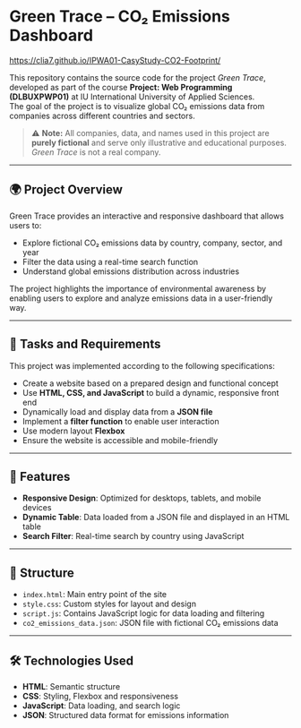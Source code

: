 # Green Trace – CO₂ Emissions Dashboard
https://clia7.github.io/IPWA01-CasyStudy-CO2-Footprint/

This repository contains the source code for the project *Green Trace*, developed as part of the course **Project: Web Programming (DLBUXPWP01)** at IU International University of Applied Sciences.  
The goal of the project is to visualize global CO₂ emissions data from companies across different countries and sectors.

> ⚠️ **Note:** All companies, data, and names used in this project are **purely fictional** and serve only illustrative and educational purposes. *Green Trace* is not a real company.

---

## 🌍 Project Overview

Green Trace provides an interactive and responsive dashboard that allows users to:

- Explore fictional CO₂ emissions data by country, company, sector, and year
- Filter the data using a real-time search function
- Understand global emissions distribution across industries

The project highlights the importance of environmental awareness by enabling users to explore and analyze emissions data in a user-friendly way.

---

## 📑 Tasks and Requirements

This project was implemented according to the following specifications:

- Create a website based on a prepared design and functional concept
- Use **HTML, CSS, and JavaScript** to build a dynamic, responsive front end
- Dynamically load and display data from a **JSON file**
- Implement a **filter function** to enable user interaction
- Use modern layout **Flexbox** 
- Ensure the website is accessible and mobile-friendly

---

## 🔧 Features

- **Responsive Design**: Optimized for desktops, tablets, and mobile devices
- **Dynamic Table**: Data loaded from a JSON file and displayed in an HTML table
- **Search Filter**: Real-time search by country using JavaScript

---

## 📁 Structure

- `index.html`: Main entry point of the site
- `style.css`: Custom styles for layout and design
- `script.js`: Contains JavaScript logic for data loading and filtering
- `co2_emissions_data.json`: JSON file with fictional CO₂ emissions data

---

## 🛠 Technologies Used

- **HTML**: Semantic structure
- **CSS**: Styling, Flexbox and responsiveness
- **JavaScript**: Data loading, and search logic
- **JSON**: Structured data format for emissions information
